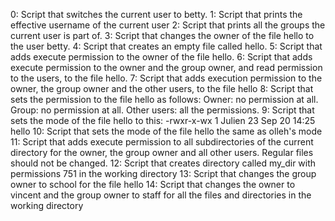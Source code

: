 0: Script that switches the current user to betty.
1: Script that prints the effective username of the current user
2: Script that prints all the groups the current user is part of.
3: Script that changes the owner of the file hello to the user betty.
4: Script that creates an empty file called hello.
5: Script that adds execute permission to the owner of the file hello.
6: Script that adds execute permission to the owner and the group owner, and read permission to the users, to the file hello.
7: Script that adds execution permission to the owner, the group owner and the other users, to the file hello
8: Script that sets the permission to the file hello as follows: Owner: no permission at all. Group: no permission at all. Other users: all the permissions.
9: Script that sets the mode of the file hello to this: -rwxr-x-wx 1 Julien 23 Sep 20 14:25 hello
10: Script that sets the mode of the file hello the same as olleh's mode
11: Script that adds execute permission to all subdirectories of the current directory for the owner, the group owner and all other users. Regular files should not be changed.
12: Script that creates directory called my_dir with permissions 751 in the working directory
13: Script that changes the group owner to school for the file hello
14: Script that changes the owner to vincent and the group owner to staff for all the files and directories in the working directory
